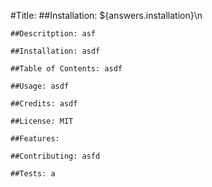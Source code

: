 #Title:     ##Installation: ${answers.installation}\n


    ##Descritption: asf

    ##Installation: asdf

    ##Table of Contents: asdf

    ##Usage: asdf

    ##Credits: asdf

    ##License: MIT

    ##Features: 

    ##Contributing: asfd

    ##Tests: a
    